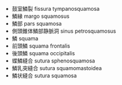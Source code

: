 - 鼓室鱗裂 fissura tympanosquamosa
- 鱗縁 margo squamosus
- 鱗部 pars squamosa
- 側頭錐体鱗部静脈洞 sinus petrosquamosus
- 鱗 squama
- 前頭鱗 squama frontalis
- 後頭鱗 squama occipitalis
- 蝶鱗縫合 sutura sphenosquamosa
- 鱗乳突縫合 sutura squamomastoidea
- 鱗状縫合 sutura squamosa
